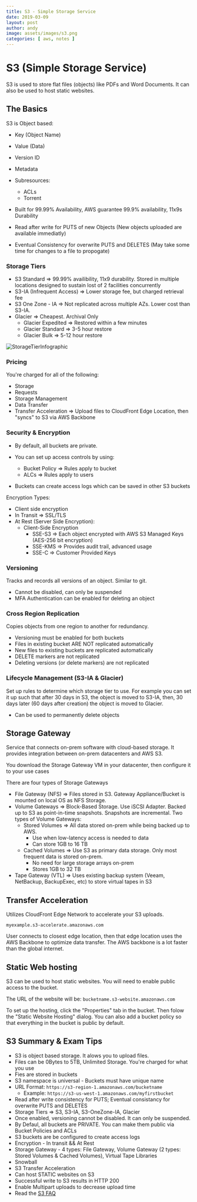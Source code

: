 ```yaml
---
title: S3 - Simple Storage Service
date: 2019-03-09
layout: post
author: andy
image: assets/images/s3.png
categories: [ aws, notes ]
---
```


# S3 (Simple Storage Service)

S3 is used to store flat files (objects) like PDFs and Word Documents. It can also be used to host static websites.

## The Basics

S3 is Object based:
  * Key (Object Name)
  * Value (Data)
  * Version ID
  * Metadata
  * Subresources:
    * ACLs
    * Torrent

* Built for 99.99% Availability, AWS guarantee 99.9% availability, 11x9s Durability
* Read after write for PUTS of new Objects (New objects uploaded are available immediatly)
* Eventual Consistency for overwrite PUTS and DELETES (May take some time for changes to a file to propogate)

### Storage Tiers

* S3 Standard => 99.99% availibility, 11x9 durability. Stored in multiple locations designed to sustain lost of 2 facilities concurrently
* S3-IA (Infrequent Access) => Lower storage fee, but charged retrieval fee
* S3 One Zone - IA => Not replicated across multiple AZs. Lower cost than S3-IA. 
* Glacier => Cheapest. Archival Only
  * Glacier Expedited => Restored within a few minutes
  * Glacier Standard => 3-5 hour restore
  * Glacier Bulk => 5-12 hour restore

![StorageTierInfographic](https://i.imgur.com/JMkkgbu.png)


### Pricing

You're charged for all of the following:

* Storage
* Requests
* Storage Management
* Data Transfer
* Transfer Acceleration => Upload files to CloudFront Edge Location, then "syncs" to S3 via AWS Backbone

### Security & Encryption

* By default, all buckets are private.
* You can set up access controls by using:
  * Bucket Policy => Rules apply to bucket
  * ALCs => Rules apply to users

* Buckets can create access logs which can be saved in other S3 buckets

Encryption Types:

* Client side encryption
* In Transit => SSL/TLS
* At Rest (Server Side Encryption):
  * Client-Side Encryption
    * SSE-S3 => Each object encrypted with AWS S3 Managed Keys (AES-256 bit encryption)
    * SSE-KMS => Provides audit trail, advanced usage
    * SSE-C => Customer Provided Keys

### Versioning

Tracks and records all versions of an object. Similar to git.

* Cannot be disabled, can only be suspended
* MFA Authentication can be enabled for deleting an object

### Cross Region Replication

Copies objects from one region to another for redundancy.

* Versioning must be enabled for both buckets
* Files in existing bucket ARE NOT replicated automatically
* New files to existing buckets are replicated automatically
* DELETE markers are not replicated
* Deleting versions (or delete markers) are not replicated

### Lifecycle Management (S3-IA & Glacier)

Set up rules to determine which storage tier to use. For example you can set it up such that after 30 days in S3, the object is moved to S3-IA, then, 30 days later (60 days after creation) the object is moved to Glacier.

* Can be used to permanently delete objects

## Storage Gateway

Service that connects on-prem software with cloud-based storage. It provides integration between on-prem datacenters and AWS S3.

You download the Storage Gateway VM in your datacenter, then configure it to your use cases

There are four types of Storage Gateways
* File Gateway (NFS) => Files stored in S3. Gateway Appliance/Bucket is mounted on local OS as NFS Storage.
* Volume Gateways => Block-Based Storage. Use iSCSI Adapter. Backed up to S3 as point-in-time snapshots. Snapshots are incremental. Two types of Volume Gateways:
  * Stored Volumes => All data stored on-prem while being backed up to AWS.
    * Use when low-latency access is needed to data
    * Can store 1GB to 16 TB
  * Cached Volumes => Use S3 as primary data storage. Only most frequent data is stored on-prem.
    * No need for large storage arrays on-prem
    * Stores 1GB to 32 TB
* Tape Gateway (VTL) => Uses existing backup system (Veeam, NetBackup, BackupExec, etc) to store virtual tapes in S3

## Transfer Acceleration

Utilizes CloudFront Edge Network to accelerate your S3 uploads.

`myexample.s3-accelerate.amazonaws.com`

User connects to closest edge location, then that edge location uses the AWS Backbone to optimize data transfer. The AWS backbone is a lot faster than the global internet.

## Static Web hosting

S3 can be used to host static websites. You will need to enable public access to the bucket.

The URL of the website will be: `bucketname.s3-website.amazonaws.com`

To set up the hosting, click the "Properties" tab in the bucket. Then folow the "Static Website Hosting" dialog. You can also add a bucket policy so that everything in the bucket is public by default.

## S3 Summary & Exam Tips

* S3 is object based storage. It alows you to upload files.
* Files can be 0Bytes to 5TB, Unlimited Storage. You're charged for what you use
* Fies are stored in buckets
* S3 namespace is universal - Buckets must have unique name
* URL Format: `https://s3-region-1.amazonaws.com/bucketname` 
  * Example: `https://s3-us-west-1.amazonaws.com/myfirstbucket`
* Read after write consistency for PUTS; Eventual consistancy for overwrite PUTS and DELETES
* Storage Tiers => S3, S3-IA, S3-OneZone-IA, Glacier
* Once enabled, versioning cannot be disabled. It can only be suspended.
* By Defaul, all buckets are PRIVATE. You can make them public via Bucket Policies and ACLs
* S3 buckets are be configured to create access logs
* Encryption - In transit && At Rest
* Storage Gateway - 4 types: File Gateway, Volume Gateway (2 types: Stored Volumes & Cached Volumes), Virtual Tape Libraries
* Snowball
* S3 Transfer Acceleration
* Can host STATIC websites on S3
* Successful write to S3 results in HTTP 200
* Enable Multipart uploads to decrease upload time
* Read the [S3 FAQ](https://aws.amazon.com/s3/faqs/)

